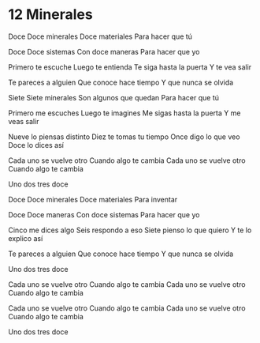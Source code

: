 # 12 Minerales

Doce
Doce minerales
Doce materiales
Para hacer que tú

Doce
Doce sistemas
Con doce maneras
Para hacer que yo

Primero te escuche
Luego te entienda
Te siga hasta la puerta
Y te vea salir

Te pareces a alguien
Que conoce hace tiempo
Y que nunca se olvida

Siete
Siete minerales
Son algunos que quedan
Para hacer que tú

Primero me escuches
Luego te imagines
Me sigas hasta la puerta
Y me veas salir

Nueve lo piensas distinto
Diez te tomas tu tiempo
Once digo lo que veo
Doce lo dices así

Cada uno se vuelve otro
Cuando algo te cambia
Cada uno se vuelve otro
Cuando algo te cambia

Uno dos tres doce

Doce
Doce minerales
Doce materiales
Para inventar

Doce
Doce maneras
Con doce sistemas
Para hacer que yo

Cinco me dices algo
Seis respondo a eso
Siete pienso lo que quiero
Y te lo explico así

Te pareces a alguien
Que conoce hace tiempo
Y que nunca se olvida

Uno dos tres doce

Cada uno se vuelve otro
Cuando algo te cambia
Cada uno se vuelve otro
Cuando algo te cambia

Cada uno se vuelve otro
Cuando algo te cambia
Cada uno se vuelve otro
Cuando algo te cambia

Uno dos tres doce
